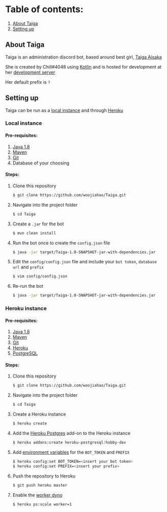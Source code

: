 # Table of contents:
1. [About Taiga](https://github.com/woojiahao/Taiga#about-taiga)
2. [Setting up](https://github.com/woojiahao/Taiga#setting-up)

## About Taiga
Taiga is an administration discord bot, based around best girl, [Taiga Aisaka](http://tora-dora.wikia.com/wiki/Taiga_Aisaka)

She is created by Chill#4048 using [Kotlin](https://kotlinlang.org/) and is hosted for development at her [development server](https://discord.gg/xtDNfyw)

Her default prefix is `?`

## Setting up
Taiga can be run as a [local instance](https://github.com/woojiahao/Taiga#local-instance) and through [Heroku](https://github.com/woojiahao/Taiga#heroku-instance)
### Local instance
#### Pre-requisites:
1. [Java 1.8](http://www.oracle.com/technetwork/java/javase/downloads/jdk8-downloads-2133151.html)
2. [Maven](https://maven.apache.org/) 
3. [Git](https://git-scm.com/downloads)
4. Database of your choosing

#### Steps:
1. Clone this repository

	```bash
	$ git clone https://github.com/woojiahao/Taiga.git
	```
2. Navigate into the project folder

	```bash
	$ cd Taiga
	```
3. Create a `.jar` for the bot

	```bash
	$ mvn clean install
	```
4. Run the bot once to create the `config.json` file

	```bash
	$ java -jar target/Taiga-1.0-SNAPSHOT-jar-with-dependencies.jar
	```
5. Edit the `config/config.json` file and include your `bot token`, `database url` and `prefix`

	```bash
	$ vim config/config.json
	```
6. Re-run the bot

	```bash
	$ java -jar target/Taiga-1.0-SNAPSHOT-jar-with-dependencies.jar
	```

### Heroku instance
#### Pre-requisites:
1. [Java 1.8](http://www.oracle.com/technetwork/java/javase/downloads/jdk8-downloads-2133151.html)
2. [Maven](https://maven.apache.org/) 
3. [Git](https://git-scm.com/downloads)
4. [Heroku](https://devcenter.heroku.com/articles/heroku-cli)
5. [PostgreSQL](https://www.postgresql.org/docs/9.3/static/tutorial-install.html)

#### Steps:
1. Clone this repository

	```bash
	$ git clone https://github.com/woojiahao/Taiga.git
	```
2. Navigate into the project folder

	```bash
	$ cd Taiga
	```
3. Create a Heroku instance

	```bash
	$ heroku create
	```
4. Add the [Heroku Postgres](https://devcenter.heroku.com/articles/heroku-postgresql) add-on to the Heroku instance

	```bash
	$ heroku addons:create heroku-postgresql:hobby-dev
	```
5. Add [environment variables](https://devcenter.heroku.com/articles/config-vars) for the `BOT_TOKEN` and `PREFIX`

	```bash
	$ heroku config:set BOT_TOKEN=<insert your bot token>
	$ heroku config:set PREFIX=<insert your prefix>
	```
6. Push the repository to Heroku

	```bash
	$ git push heroku master
	```
7. Enable the [worker dyno](https://www.heroku.com/dynos)

	```bash
	$ heroku ps:scale worker=1
	```